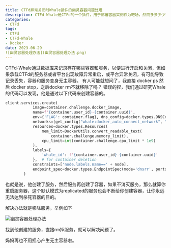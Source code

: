 ```yaml
---
title: CTFd异常关闭时Whale插件的幽灵容器问题处理
description: CTFd-Whale是CTFd的一个插件，用于部署容器实例作为靶场，然而多多少少有点问题
categories:
- CTFd
tags:
- CTFd
- CTFd-Whale
- Docker
date: 2023-06-29
![幽灵容器处理办法](幽灵容器处理办法.png)
---
```

CTFd-Whale通过数据库来记录存在哪些容器和服务，以便进行开启和关闭，但如果承载CTFd的服务器或者平台出现故障异常重启，或平台异常关闭，有可能导致记录丢失，容器和服务变身无主容器。
有人可能就想问了，我直接 docker ps 然后 docker stop，之后docker rm不就移除了吗？
错误的捏，我们通过研究Whale的代码可以发现，他是通过以下代码来创建容器的。

```python
client.services.create(
            image=container.challenge.docker_image,
            name=f'{container.user_id}-{container.uuid}',
            env={'FLAG': container.flag}, dns_config=docker.types.DNSConfig(nameservers=dns),
            networks=[get_config("whale:docker_auto_connect_network", "ctfd_frp_containers")],
            resources=docker.types.Resources(
                mem_limit=DockerUtils.convert_readable_text(
                    container.challenge.memory_limit),
                cpu_limit=int(container.challenge.cpu_limit * 1e9)
            ),
            labels={
                'whale_id': f'{container.user_id}-{container.uuid}'
            },  # for container deletion
            constraints=['node.labels.name==' + node],
            endpoint_spec=docker.types.EndpointSpec(mode='dnsrr', ports={})
        )
```

也就是说，他创建了服务，然后服务再创建了容器，如果不消灭服务，那么就算你重启服务器，这个默认模式为replicated的服务也会不断给你创建容器，让你永远无法达到杀死容器的目的。

解决办法就是移除服务，举例如下

![幽灵容器处理办法](幽灵容器处理办法.png)

找到他创建的服务，直接rm掉服务，就可以解决问题了。

妈妈再也不用担心产生无主容器啦。
